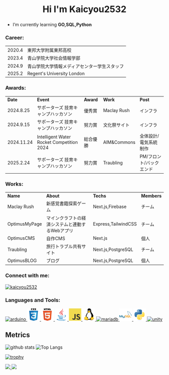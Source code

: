 <h1 align="center">Hi  I'm Kaicyou2532</h1>
<h3 align="center"></h3>

-  I’m currently learning **GO,SQL,Python**
<h3 align="left">Career:</h3>
<table>
<tr><td>2020.4<td>
東邦大学附属東邦高校
<tr><td>2023.4<td>青山学院大学社会情報学部
<tr><td>2024.9<td>青山学院大学情報メディアセンター学生スタッフ
<tr><td>2025.2<td>Regent's University London
</table>
<h3 align="left">Awards:</h3>
<table>
<tr><td><b>Date</b><td><b>Event</b><td><b>Award</b><td><b>Work</b><td><b>Post</b>
<tr><td>2024.8.25<td>サポーターズ 技育キャンプハッカソン<td>優秀賞<td>Maclay Rush<td>インフラ
<tr><td>2024.9.15<td>サポーターズ 技育キャンプハッカソン<td>努力賞<td>文化祭サイト<td>インフラ
<tr><td>2024.11.24<td>Intelligent Water Rocket Competition 2024<td>総合優勝<td>AIM&Commons<td>全体設計/電気系統制作
<tr><td>2025.2.24<td>サポーターズ 技育キャンプハッカソン<td>努力賞<td>Traubling<td>PM/フロント/バックエンド
</table>
<h3 align="left">Works:</h3>
<table>
<tr><td><b>Name</b><td><b>About</b><td><b>Techs</b><td><b>Members</b>
<tr><td>Maclay Rush<td>新感覚書籍探索ゲーム<td>Next.js,Firebase<td>チーム
<tr><td>OptimusMyPage<td>マインクラフトの経済システムと連動するWebアプリ<td>Express,TailwindCSS<td>チーム
<tr><td>OptimusCMS<td>自作CMS<td>Next.js<td>個人
<tr><td>Traubling<td>旅行トラブル共有サイト<td>Next.js,PostgreSQL<td>チーム
<tr><td>OptimusBLOG<td>ブログ<td>Next.js,PostgreSQL<td>個人
</table>

<h3 align="left">Connect with me:</h3>
<p align="left">
<a href="https://twitter.com/kaicyou2532" target="blank"><img align="center" src="https://raw.githubusercontent.com/rahuldkjain/github-profile-readme-generator/master/src/images/icons/Social/twitter.svg" alt="kaicyou2532" height="30" width="40" /></a>
</p>

<h3 align="left">Languages and Tools:</h3>
<p align="left"> <a href="https://www.arduino.cc/" target="_blank" rel="noreferrer"> <img src="https://cdn.worldvectorlogo.com/logos/arduino-1.svg" alt="arduino" width="40" height="40"/> </a> <a href="https://www.w3schools.com/css/" target="_blank" rel="noreferrer"> <img src="https://raw.githubusercontent.com/devicons/devicon/master/icons/css3/css3-original-wordmark.svg" alt="css3" width="40" height="40"/> </a> <a href="https://www.w3.org/html/" target="_blank" rel="noreferrer"> <img src="https://raw.githubusercontent.com/devicons/devicon/master/icons/html5/html5-original-wordmark.svg" alt="html5" width="40" height="40"/> </a> <a href="https://www.java.com" target="_blank" rel="noreferrer"> <img src="https://raw.githubusercontent.com/devicons/devicon/master/icons/java/java-original.svg" alt="java" width="40" height="40"/> </a> <a href="https://developer.mozilla.org/en-US/docs/Web/JavaScript" target="_blank" rel="noreferrer"> <img src="https://raw.githubusercontent.com/devicons/devicon/master/icons/javascript/javascript-original.svg" alt="javascript" width="40" height="40"/> </a> <a href="https://www.linux.org/" target="_blank" rel="noreferrer"> <img src="https://raw.githubusercontent.com/devicons/devicon/master/icons/linux/linux-original.svg" alt="linux" width="40" height="40"/> </a> <a href="https://mariadb.org/" target="_blank" rel="noreferrer"> <img src="https://www.vectorlogo.zone/logos/mariadb/mariadb-icon.svg" alt="mariadb" width="40" height="40"/> </a> <a href="https://www.mysql.com/" target="_blank" rel="noreferrer"> <img src="https://raw.githubusercontent.com/devicons/devicon/master/icons/mysql/mysql-original-wordmark.svg" alt="mysql" width="40" height="40"/> </a> <a href="https://www.python.org" target="_blank" rel="noreferrer"> <img src="https://raw.githubusercontent.com/devicons/devicon/master/icons/python/python-original.svg" alt="python" width="40" height="40"/> </a> <a href="https://unity.com/" target="_blank" rel="noreferrer"> <img src="https://www.vectorlogo.zone/logos/unity3d/unity3d-icon.svg" alt="unity" width="40" height="40"/> </a> </p>


## Metrics
<p align="left"> 
  <img alt="github stats" height="203px" src="https://github-readme-stats.vercel.app/api?username=kaicyou2532&theme=tokyonight&show_icons=ture" />
  <img alt="Top Langs" height="203px" src="https://github-readme-stats.vercel.app/api/top-langs/?username=kaicyou2532&theme=tokyonight&show_icons=true" />
</p>

[![trophy](https://github-profile-trophy.vercel.app/?username=kaicyou2532&theme=tokyonight&column=8
)](https://github.com/ryo-ma/github-profile-trophy)

<p align="left">
  <a href="https://twitter.com/kaicyou2532">
    <img height="40" src="https://img.shields.io/twitter/follow/kaicyou2532?label=Twitter&logo=twitter&style=flat" />
  <a href="https://github.com/kaicyou2532">
    <img height="40" src="https://img.shields.io/github/followers/kaicyou2532?label=follow&logo=github&style=flat" />
  </a>
  
</p>

